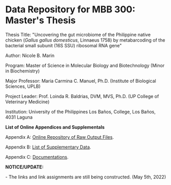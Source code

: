 <h1>Data Repository for MBB 300: Master's Thesis</h1>

<p>Thesis Title: "Uncovering the gut microbiome of the Philippine native chicken (<i>Gallus gallus domesticus</i>, Linnaeus 1758) by metabarcoding of the bacterial small subunit (16S SSU) ribosomal RNA gene"</p>

<p>Author: Nicole B. Marin</p>
<p>Program: Master of Science in Molecular Biology and Biotechnology (Minor in Biochemistry)</p>
<p>Major Professor: Maria Carmina C. Manuel, Ph.D. (Institute of Biological Sciences, UPLB)</p>
<p>Project Leader: Prof. Loinda R. Baldrias, DVM, MVS, Ph.D. (UP College of Veterinary Medicine)</p>
<p>Institution: University of the Philippines Los Baños, College, Los Baños, 4031 Laguna</p>

<p><b>List of Online Appendices and Supplementals</b></p>

<p>Appendix A: <a href="AppendixA">Online Repository of Raw Output Files</a>.</p>

<p>Appendix B: <a href="AppendixB">List of Supplementary Data</a>.</p>

<p>Appendix C: <a href="AppendixC">Documentations</a>.</p>

<b> NOTICE/UPDATE: </b>
<p> - The links and link assignments are still being constructed. (May 5th, 2022) </p>
